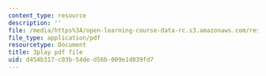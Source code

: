 ```yaml
---
content_type: resource
description: ''
file: /media/https%3A/open-learning-course-data-rc.s3.amazonaws.com/res-tll-004-stem-concept-videos-fall-2013/d454b317c03b54ded56b009e1d039fd7_pR12XGWcn0U.pdf
file_type: application/pdf
resourcetype: Document
title: 3play pdf file
uid: d454b317-c03b-54de-d56b-009e1d039fd7
---
```

